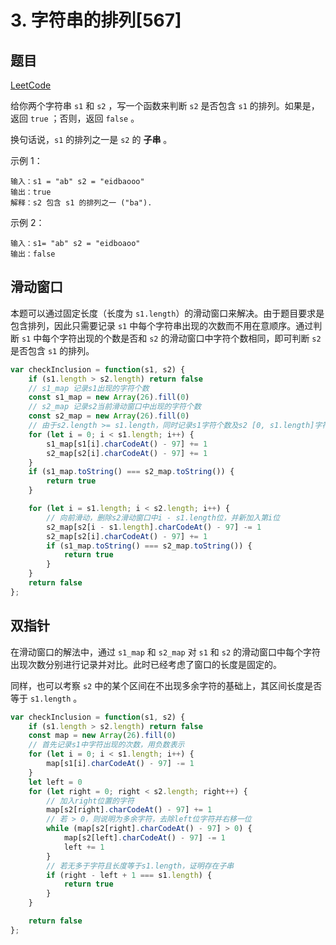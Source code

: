 # 3. 字符串的排列[567]

## 题目

[LeetCode](https://leetcode-cn.com/problems/permutation-in-string/)

给你两个字符串 `s1` 和 `s2` ，写一个函数来判断 `s2` 是否包含 `s1` 的排列。如果是，返回 `true` ；否则，返回 `false` 。

换句话说，`s1` 的排列之一是 `s2` 的 **子串** 。

示例 1：

```
输入：s1 = "ab" s2 = "eidbaooo"
输出：true
解释：s2 包含 s1 的排列之一 ("ba").
```

示例 2：

```
输入：s1= "ab" s2 = "eidboaoo"
输出：false
```

## 滑动窗口

本题可以通过固定长度（长度为 `s1.length`）的滑动窗口来解决。由于题目要求是包含排列，因此只需要记录 `s1` 中每个字符串出现的次数而不用在意顺序。通过判断 `s1` 中每个字符出现的个数是否和 `s2` 的滑动窗口中字符个数相同，即可判断 `s2` 是否包含 `s1` 的排列。

```javascript
var checkInclusion = function(s1, s2) {
    if (s1.length > s2.length) return false
    // s1_map 记录s1出现的字符个数
    const s1_map = new Array(26).fill(0)
    // s2_map 记录s2当前滑动窗口中出现的字符个数
    const s2_map = new Array(26).fill(0)
    // 由于s2.length >= s1.length，同时记录s1字符个数及s2 [0, s1.length]字符个数
    for (let i = 0; i < s1.length; i++) {
        s1_map[s1[i].charCodeAt() - 97] += 1
        s2_map[s2[i].charCodeAt() - 97] += 1
    }
    if (s1_map.toString() === s2_map.toString()) {
        return true
    }

    for (let i = s1.length; i < s2.length; i++) {
        // 向前滑动，删除s2滑动窗口中i - s1.length位，并新加入第i位
        s2_map[s2[i - s1.length].charCodeAt() - 97] -= 1
        s2_map[s2[i].charCodeAt() - 97] += 1
        if (s1_map.toString() === s2_map.toString()) {
            return true
        }
    }
    return false
};
```

## 双指针

在滑动窗口的解法中，通过 `s1_map` 和 `s2_map` 对 `s1` 和 `s2` 的滑动窗口中每个字符出现次数分别进行记录并对比。此时已经考虑了窗口的长度是固定的。

同样，也可以考察 `s2` 中的某个区间在不出现多余字符的基础上，其区间长度是否等于 `s1.length` 。

```javascript
var checkInclusion = function(s1, s2) {
    if (s1.length > s2.length) return false
    const map = new Array(26).fill(0)
    // 首先记录s1中字符出现的次数，用负数表示
    for (let i = 0; i < s1.length; i++) {
        map[s1[i].charCodeAt() - 97] -= 1
    }
    let left = 0
    for (let right = 0; right < s2.length; right++) {
        // 加入right位置的字符
        map[s2[right].charCodeAt() - 97] += 1
        // 若 > 0，则说明为多余字符，去除left位字符并右移一位
        while (map[s2[right].charCodeAt() - 97] > 0) {
            map[s2[left].charCodeAt() - 97] -= 1
            left += 1
        }
        // 若无多于字符且长度等于s1.length，证明存在子串
        if (right - left + 1 === s1.length) {
            return true
        }
    }

    return false
};
```
